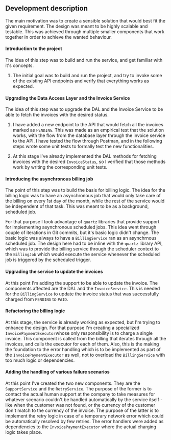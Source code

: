 ## Development description

The main motivation was to create a sensible solution that would best fit the given requirement. The design was meant to be highly scalable and testable. This was achieved through multiple smaller components that work together in order to achieve the wanted behaviour.

#### Introduction to the project
The idea of this step was to build and run the service, and get familiar with it's concepts.

1) The initial goal was to build and run the project, and try to invoke some of the existing API endpoints and verify that everything works as expected.

#### Upgrading the Data Access Layer and the Invoice Service
The idea of this step was to upgrade the DAL and the Invoice Service to be able to fetch the invoices with the desired status.

1) I have added a new endpoint to the API that would fetch all the invoices marked as ```PENDING```. This was made as an empirical test that the solution works, with the flow from the database layer through the invoice service to the API. I have tested the flow through Postman, and in the following steps wrote some unit tests to formally test the new functionalities.

2) At this stage I've already implemented the DAL methods for fetching invoices with the desired ```InvoiceStatus```, so I verified that those methods work by writing the corresponding unit tests.


#### Introducing the asynchronous billing job
The point of this step was to build the basis for billing logic. The idea for the billing logic was to have an asynchronous job that would only take care of the billing on every 1st day of the month, while the rest of the service would be independent of that task. This was meant to be as a background, scheduled job.

For that purpose I took advantage of ```quartz``` libraries that provide support for implementing asynchronous scheduled jobs. This idea went through couple of iterations in Git commits, but it's basic logic didn't change. The basic logic was always to have a ``` BillingService ``` ran as an asynchrnous scheduled job. The design here had to be inline with the ```quartz``` library API, which was to provide the billing service through the scheduler context to the ```BillingJob``` which would execute the service whenever the scheduled job is triggered by the scheduled trigger.


#### Upgrading the service to update the invoices
At this point I'm adding the support to be able to update the invoice. The components affected are the DAL and the ```InvoiceService```. This is needed for the ```BillingService``` to update the invoice status that was successfully charged from ```PENDING``` to ```PAID```.

#### Refactoring the billing logic
At this stage, the service is already working as expected, but I'm trying to enhance the design. For that purpose I'm creating a specialized ```InvoicePaymentExecutor```whose only responsibility is to charge a single invoice. This component is called from the billing that iterates through all the invoices, and calls the executor for each of them. Also, this is the making the foundation to the error handling which is to be implemented as part of the ```InvoicePaymentExecutor``` as well, not to overload the ```BillingService``` with too much logic or dependencies.

#### Adding the handling of various failure scenarios
At this point I've created the two new components. They are the ```SupportService``` and the ```RetryService```. The purpose of the former is to contact the actual human support at the company to take measures for whatever scenario couldn't be handled automatically by the service itself - like when the customer was not found, or the currency of the customer don't match to the currency of the invoice. The purpose of the latter is to implement the retry logic in case of a temporary network error which could be automatically resolved by few retries. The error handlers were added as dependencies to the ```InvoicePaymentExecutor``` where the actual charging logic takes place.

